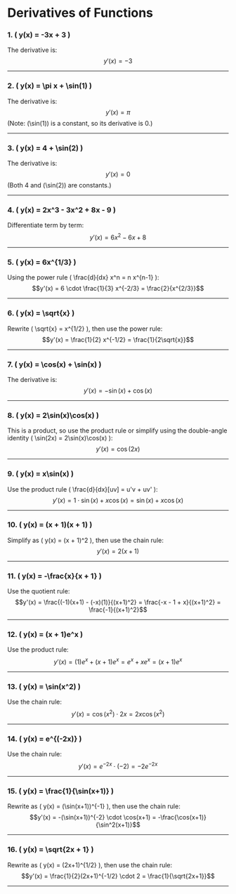 # Derivatives of Functions

### 1. \( y(x) = -3x + 3 \)
The derivative is:
$$y'(x) = -3$$

---

### 2. \( y(x) = \pi x + \sin(1) \)
The derivative is:
$$y'(x) = \pi$$
(Note: \(\sin(1)\) is a constant, so its derivative is 0.)

---

### 3. \( y(x) = 4 + \sin(2) \)
The derivative is:
$$y'(x) = 0$$
(Both 4 and \(\sin(2)\) are constants.)

---

### 4. \( y(x) = 2x^3 - 3x^2 + 8x - 9 \)
Differentiate term by term:
$$y'(x) = 6x^2 - 6x + 8$$

---

### 5. \( y(x) = 6x^{1/3} \)
Using the power rule \( \frac{d}{dx} x^n = n x^{n-1} \):
$$y'(x) = 6 \cdot \frac{1}{3} x^{-2/3} = \frac{2}{x^{2/3}}$$

---

### 6. \( y(x) = \sqrt{x} \)
Rewrite \( \sqrt{x} = x^{1/2} \), then use the power rule:
$$y'(x) = \frac{1}{2} x^{-1/2} = \frac{1}{2\sqrt{x}}$$

---

### 7. \( y(x) = \cos(x) + \sin(x) \)
The derivative is:
$$y'(x) = -\sin(x) + \cos(x)$$

---

### 8. \( y(x) = 2\sin(x)\cos(x) \)
This is a product, so use the product rule or simplify using the double-angle identity \( \sin(2x) = 2\sin(x)\cos(x) \):
$$y'(x) = \cos(2x)$$

---

### 9. \( y(x) = x\sin(x) \)
Use the product rule \( \frac{d}{dx}[uv] = u'v + uv' \):
$$y'(x) = 1\cdot\sin(x) + x\cos(x) = \sin(x) + x\cos(x)$$

---

### 10. \( y(x) = (x + 1)(x + 1) \)
Simplify as \( y(x) = (x + 1)^2 \), then use the chain rule:
$$y'(x) = 2(x + 1)$$

---

### 11. \( y(x) = -\frac{x}{x + 1} \)
Use the quotient rule:
$$y'(x) = \frac{(-1)(x+1) - (-x)(1)}{(x+1)^2} = \frac{-x - 1 + x}{(x+1)^2} = \frac{-1}{(x+1)^2}$$

---

### 12. \( y(x) = (x + 1)e^x \)
Use the product rule:
$$y'(x) = (1)e^x + (x+1)e^x = e^x + xe^x = (x+1)e^x$$

---

### 13. \( y(x) = \sin(x^2) \)
Use the chain rule:
$$y'(x) = \cos(x^2) \cdot 2x = 2x\cos(x^2)$$

---

### 14. \( y(x) = e^{(-2x)} \)
Use the chain rule:
$$y'(x) = e^{-2x} \cdot (-2) = -2e^{-2x}$$

---

### 15. \( y(x) = \frac{1}{\sin(x+1)} \)
Rewrite as \( y(x) = (\sin(x+1))^{-1} \), then use the chain rule:
$$y'(x) = -(\sin(x+1))^{-2} \cdot \cos(x+1) = -\frac{\cos(x+1)}{\sin^2(x+1)}$$

---

### 16. \( y(x) = \sqrt{2x + 1} \)
Rewrite as \( y(x) = (2x+1)^{1/2} \), then use the chain rule:
$$y'(x) = \frac{1}{2}(2x+1)^{-1/2} \cdot 2 = \frac{1}{\sqrt{2x+1}}$$

---
